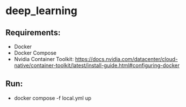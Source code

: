 # deep_learning

## Requirements:

- Docker 
- Docker Compose
- Nvidia Container Toolkit: https://docs.nvidia.com/datacenter/cloud-native/container-toolkit/latest/install-guide.html#configuring-docker


## Run:
- docker compose -f local.yml up
